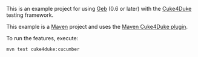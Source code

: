 This is an example project for using [Geb](http://geb.codehaus.org/ "Geb - Groovy Browser Automation") (0.6 or later) with the [Cuke4Duke](http://wiki.github.com/cucumber/cuke4duke/ "Home - cuke4duke - GitHub") testing framework.

This example is a [Maven](http://maven.apache.org/ "Maven - Welcome to Apache Maven") project and uses the [Maven Cuke4Duke plugin](http://wiki.github.com/cucumber/cuke4duke/maven "Maven - cuke4duke - GitHub").

To run the features, execute:

    mvn test cuke4duke:cucumber
